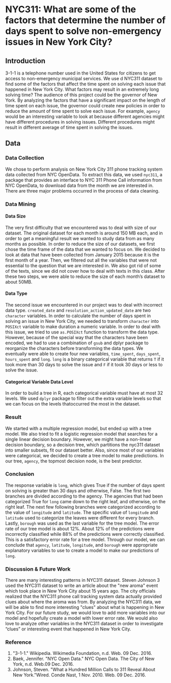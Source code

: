 # NYC311: What are some of the factors that determine the number of days spent to solve non-emergency issues in New York City?
## Introduction
3-1-1 is a telephone number used in the United States for citizens to get access to
non-emergency municipal services. We use d NYC311 dataset to find some of the factors that
affect the time spent on solving each issue that happened in New York City. What factors may
result in an extremely long solving time? The audience of this project could be the governor of New York. By analyzing the factors that
have a significant impact on the length of time spent on each issue, the governor could create
new policies in order to reduce the amount of time spent to solve each issue.
For example, `agency` would be an interesting variable to look at because different agencies
might have different procedures in solving issues. Different procedures might result in different
average of time spent in solving the issues.
## Data
### Data Collection
We chose to perform analysis on New York City 311 phone tracking system data collected from NYC OpenData. To extract this data, we used `nyc311`, a package that provides an interface to NYC 311 Phone Call information from NYC OpenData, to download data from the month we
are interested in. There are three major problems occurred in the process of data cleaning.
### Data Mining
#### Data Size
The very first difficulty that we encountered was to deal with size of our dataset. The original dataset for each month is around 150 MB each, and in order to get a meaningful result we wanted to study data from as many months as possible. In order to reduce the size of our
datasets, we first chose the time frame of the data that we wanted to focus on. We decided to look at data that have been collected from January 2015 because it is the first month of a year. Then, we filtered out all the variables that were not essential to the question that we are interested in. We also got rid of some of the texts, since we did not cover how to deal with texts in this class. After these two steps, we were able to reduce the size of each month’s dataset to about 50MB.
#### Data Type
The second issue we encountered in our project was to deal with incorrect data type. `created_date` and `resolution_action_updated_date` are two `character` variables. In order to calculate the number of days spent in solving an issue in New York City, we needed to transform `character` into `POSIXct` variable to make duration a numeric variable. In order to deal with this issue, we tried to use `as.POSIXct` function to transform the data type. However, because of the special way that the characters have been encoded, we had to use a combination of `gsub` and dplyr package to reorganize the characters before transforming the data types. We eventually were able to create four new variables, `time_spent`, `days_spent`, `hours_spent` and `long`. `long` is a binary categorical variable that returns `T` if it took more than 30 days to solve the issue and `F` if it took 30 days or less to solve the issue.
#### Categorical Variable Data Level
In order to build a tree in R, each categorical variable must have at most 32 levels. We used `dplyr` package to filter out the extra variable levels so that we can focus on the levels thatoccurred the most in the dataset.
### Result
We started with a multiple regression model, but ended up with a tree model. We also tried to fit a logistic regression model that searches for a single linear decision boundary. However, we might have a non-linear decision boundary, so a decision tree, which partitions the nyc311 dataset into smaller subsets, fit our dataset better. Also, since most of our variables were categorical, we decided to create a tree model to make predictions. In our tree, `agency`, the topmost decision node, is the best predictor.
### Conclusion
The response variable is `long`, which gives True if the number of days spent on solving is greater than 30 days and otherwise, False. The first two branches are divided according to the agency. The agencies that had been categorized True for `long` came down to the right leaf, and otherwise, on the right leaf. The next few following branches were categorized according to the value of `longitude` and `latitude`. The specific value of `longitude` and `latitude` used to categorize the leaves were different for every branch. Lastly, `borough` was used as the last variable for the tree model. The error rate of our tree model is about 12%. About 12% of the predictions were incorrectly classified while 88% of the predictions were correctly classified. This is a satisfactory error rate for a tree model. Through our model, we can conclude that `agency`, `latitude`, `longitude`, and `borough` were appropriate explanatory variables to use to create a model to make our predictions of `long`.
### Discussion & Future Work
There are many interesting patterns in NYC311 dataset. Steven Johnson 3 used the NYC311 dataset to write an article about the "new aroma" event which took place in New York City about 15 years ago. The city officials realized that the NYC311 phone call tracking system data
actually provided clues about where the aroma was from. By analyzing the NYC311 data, we will be able to find more interesting "clues" about what is happening in New York City. For our future study, we would love to add more variables into our model and hopefully create a model with lower error rate. We would also love to analyze other variables in the NYC311 dataset in order to investigate “clues” or interesting event that happened in New York City.
### Reference
1. "3-1-1." Wikipedia. Wikimedia Foundation, n.d. Web. 09 Dec. 2016.
2. Baek, Jennifer. "NYC Open Data." NYC Open Data. The City of New York, n.d. Web.09 Dec. 2016.
3. Johnson, Steven. "What a Hundred Million Calls to 311 Reveal About New York."Wired. Conde Nast, 1 Nov. 2010. Web. 09 Dec. 2016.

